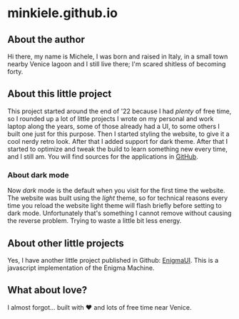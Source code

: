 # minkiele.github.io

## About the author

Hi there, my name is Michele, I was born and raised in Italy,
in a small town nearby Venice lagoon and I still live there;
I'm scared shitless of becoming forty.

## About this little project

This project started around the end of '22 because I had _plenty_ of free time,
so I rounded up a lot of little projects I wrote on my personal and work laptop
along the years, some of those already had a UI, to some others I built one
just for this purpose.
Then I started styling the website, to give it a cool nerdy retro look. After
that I added support for dark theme. After that I started to optimize and tweak
the build to learn something new every time, and I still am. You will find sources
for the applications in [GitHub](https://github.com/minkiele/minkiele.github.io).

### About dark mode

Now _dark_ mode is the default when you visit for the first time the website.
The website was built using the _light_ theme, so for technical reasons
every time you reload the website light theme will flash briefly before setting
to dark mode. Unfortunately that's something I cannot remove without causing the
reverse problem. Trying to waste a little bit less energy.

## About other little projects

Yes, I have another little project published in Github:
[EnigmaUI](https://minkiele.github.io/EnigmaUI). This is a
javascript implementation of the Enigma Machine.

## What about love?

I almost forgot... built with ❤️ and lots of free time near Venice.

